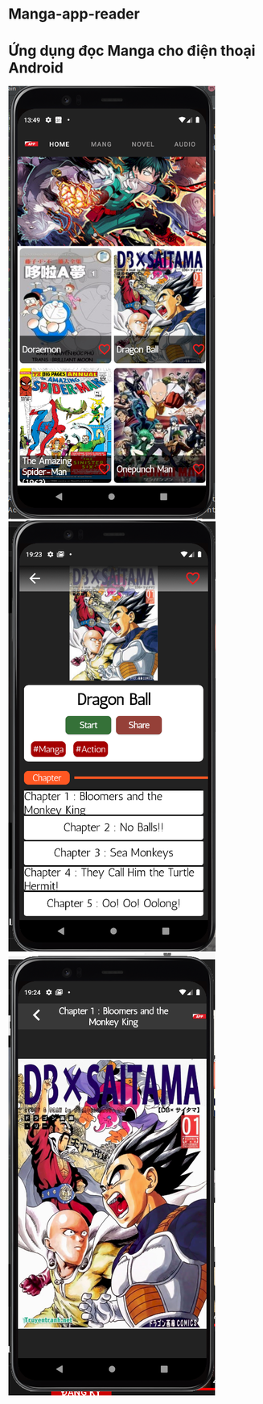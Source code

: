 # Manga-app-reader
# Ứng dụng đọc Manga cho điện thoại Android
![image](https://github.com/Dat0309/Manga-app-reader/blob/main/MainScreen.png)
![image](https://github.com/Dat0309/Manga-app-reader/blob/main/Chapter3.png)
![image](https://github.com/Dat0309/Manga-app-reader/blob/main/viewChapter.png)
